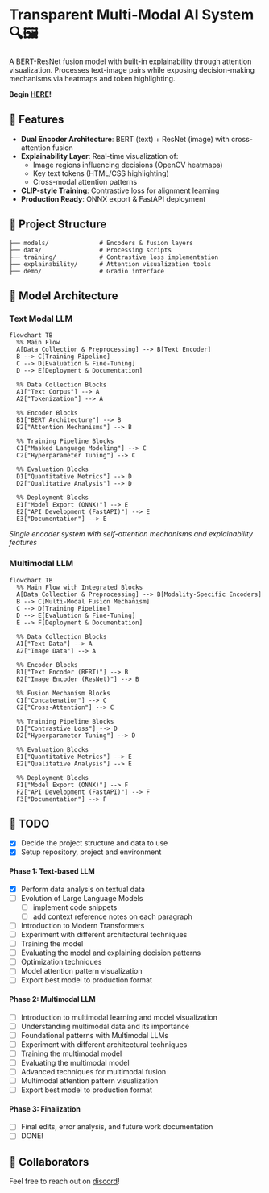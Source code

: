 # Transparent Multi-Modal AI System 🔍🖼️

A BERT-ResNet fusion model with built-in explainability through attention visualization. Processes text-image pairs while exposing decision-making mechanisms via heatmaps and token highlighting.

**Begin [HERE](https://github.com/ashworks1706/ExplainableAI/blob/main/tutorial.ipynb)!**

## 🚀 Features

- **Dual Encoder Architecture**: BERT (text) + ResNet (image) with cross-attention fusion
- **Explainability Layer**: Real-time visualization of:
  - Image regions influencing decisions (OpenCV heatmaps)
  - Key text tokens (HTML/CSS highlighting)
  - Cross-modal attention patterns
- **CLIP-style Training**: Contrastive loss for alignment learning
- **Production Ready**: ONNX export & FastAPI deployment

## 🧠 Project Structure

```
├── models/              # Encoders & fusion layers
├── data/                # Processing scripts
├── training/            # Contrastive loss implementation
├── explainability/      # Attention visualization tools
├── demo/                # Gradio interface
```

## 📐 Model Architecture

### Text Modal LLM

```mermaid
flowchart TB
  %% Main Flow
  A[Data Collection & Preprocessing] --> B[Text Encoder]
  B --> C[Training Pipeline]
  C --> D[Evaluation & Fine-Tuning]
  D --> E[Deployment & Documentation]

  %% Data Collection Blocks
  A1["Text Corpus"] --> A
  A2["Tokenization"] --> A

  %% Encoder Blocks
  B1["BERT Architecture"] --> B
  B2["Attention Mechanisms"] --> B

  %% Training Pipeline Blocks
  C1["Masked Language Modeling"] --> C
  C2["Hyperparameter Tuning"] --> C

  %% Evaluation Blocks
  D1["Quantitative Metrics"] --> D
  D2["Qualitative Analysis"] --> D

  %% Deployment Blocks
  E1["Model Export (ONNX)"] --> E
  E2["API Development (FastAPI)"] --> E
  E3["Documentation"] --> E
```

*Single encoder system with self-attention mechanisms and explainability features*

### Multimodal LLM

```mermaid
flowchart TB
  %% Main Flow with Integrated Blocks
  A[Data Collection & Preprocessing] --> B[Modality-Specific Encoders]
  B --> C[Multi-Modal Fusion Mechanism]
  C --> D[Training Pipeline]
  D --> E[Evaluation & Fine-Tuning]
  E --> F[Deployment & Documentation]

  %% Data Collection Blocks
  A1["Text Data"] --> A
  A2["Image Data"] --> A

  %% Encoder Blocks
  B1["Text Encoder (BERT)"] --> B
  B2["Image Encoder (ResNet)"] --> B

  %% Fusion Mechanism Blocks
  C1["Concatenation"] --> C
  C2["Cross-Attention"] --> C

  %% Training Pipeline Blocks
  D1["Contrastive Loss"] --> D
  D2["Hyperparameter Tuning"] --> D

  %% Evaluation Blocks
  E1["Quantitative Metrics"] --> E
  E2["Qualitative Analysis"] --> E

  %% Deployment Blocks
  F1["Model Export (ONNX)"] --> F
  F2["API Development (FastAPI)"] --> F
  F3["Documentation"] --> F
```

## 📝 TODO

* [X] Decide the project structure and data to use
* [X] Setup repository, project and environment

#### Phase 1: Text-based LLM

* [X] Perform data analysis on textual data
* [ ] Evolution of Large Language Models
  * [ ] implement code snippets
  * [ ] add context reference notes on each paragraph
* [ ] Introduction to Modern Transformers
* [ ] Experiment with different architectural techniques
* [ ] Training the model
* [ ] Evaluating the model and explaining decision patterns
* [ ] Optimization techniques
* [ ] Model attention pattern visualization
* [ ] Export best model to production format

#### Phase 2: Multimodal LLM

* [ ] Introduction to multimodal learning and model visualization
* [ ] Understanding multimodal data and its importance
* [ ] Foundational patterns with Multimodal LLMs
* [ ] Experiment with different architectural techniques
* [ ] Training the multimodal model
* [ ] Evaluating the multimodal model
* [ ] Advanced techniques for multimodal fusion
* [ ] Multimodal attention pattern visualization
* [ ] Export best model to production format

#### Phase 3: Finalization

* [ ] Final edits, error analysis, and future work documentation
* [ ] DONE!

## 💎 Collaborators

Feel free to reach out on [discord](https://discord.gg/u6Gv4Rvr)!
